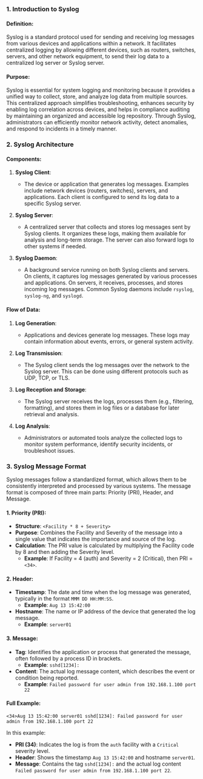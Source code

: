 ### 1. Introduction to Syslog

#### Definition:
Syslog is a standard protocol used for sending and receiving log messages from various devices and applications within a network. It facilitates centralized logging by allowing different devices, such as routers, switches, servers, and other network equipment, to send their log data to a centralized log server or Syslog server.

#### Purpose:
Syslog is essential for system logging and monitoring because it provides a unified way to collect, store, and analyze log data from multiple sources. This centralized approach simplifies troubleshooting, enhances security by enabling log correlation across devices, and helps in compliance auditing by maintaining an organized and accessible log repository. Through Syslog, administrators can efficiently monitor network activity, detect anomalies, and respond to incidents in a timely manner.

### 2. Syslog Architecture

#### Components:

1. **Syslog Client**:
   - The device or application that generates log messages. Examples include network devices (routers, switches), servers, and applications. Each client is configured to send its log data to a specific Syslog server.

2. **Syslog Server**:
   - A centralized server that collects and stores log messages sent by Syslog clients. It organizes these logs, making them available for analysis and long-term storage. The server can also forward logs to other systems if needed.

3. **Syslog Daemon**:
   - A background service running on both Syslog clients and servers. On clients, it captures log messages generated by various processes and applications. On servers, it receives, processes, and stores incoming log messages. Common Syslog daemons include `rsyslog`, `syslog-ng`, and `syslogd`.

#### Flow of Data:

1. **Log Generation**:
   - Applications and devices generate log messages. These logs may contain information about events, errors, or general system activity.

2. **Log Transmission**:
   - The Syslog client sends the log messages over the network to the Syslog server. This can be done using different protocols such as UDP, TCP, or TLS.

3. **Log Reception and Storage**:
   - The Syslog server receives the logs, processes them (e.g., filtering, formatting), and stores them in log files or a database for later retrieval and analysis.

4. **Log Analysis**:
   - Administrators or automated tools analyze the collected logs to monitor system performance, identify security incidents, or troubleshoot issues.

### 3. Syslog Message Format

Syslog messages follow a standardized format, which allows them to be consistently interpreted and processed by various systems. The message format is composed of three main parts: Priority (PRI), Header, and Message.

#### 1. Priority (PRI):
   - **Structure**: `<Facility * 8 + Severity>`
   - **Purpose**: Combines the Facility and Severity of the message into a single value that indicates the importance and source of the log.
   - **Calculation**: The PRI value is calculated by multiplying the Facility code by 8 and then adding the Severity level.
     - **Example**: If Facility = 4 (auth) and Severity = 2 (Critical), then PRI = `<34>`.

#### 2. Header:
   - **Timestamp**: The date and time when the log message was generated, typically in the format `MMM DD HH:MM:SS`.
     - **Example**: `Aug 13 15:42:00`
   - **Hostname**: The name or IP address of the device that generated the log message.
     - **Example**: `server01`

#### 3. Message:
   - **Tag**: Identifies the application or process that generated the message, often followed by a process ID in brackets.
     - **Example**: `sshd[1234]:`
   - **Content**: The actual log message content, which describes the event or condition being reported.
     - **Example**: `Failed password for user admin from 192.168.1.100 port 22`

#### Full Example:
```
<34>Aug 13 15:42:00 server01 sshd[1234]: Failed password for user admin from 192.168.1.100 port 22
```

In this example:
- **PRI (34)**: Indicates the log is from the `auth` facility with a `Critical` severity level.
- **Header**: Shows the timestamp `Aug 13 15:42:00` and hostname `server01`.
- **Message**: Contains the tag `sshd[1234]:` and the actual log content `Failed password for user admin from 192.168.1.100 port 22`.

